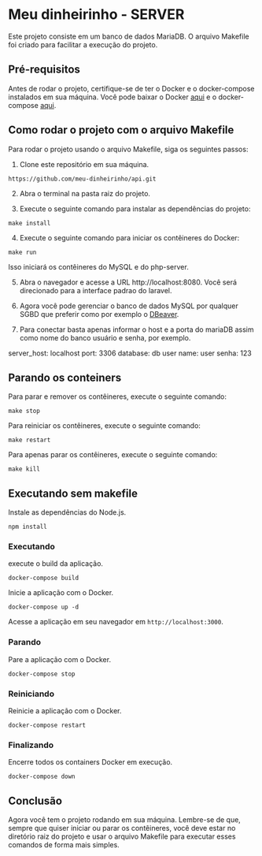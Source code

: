 # Meu dinheirinho - SERVER

Este projeto consiste em um banco de dados MariaDB. 
O arquivo Makefile foi criado para facilitar a execução do projeto.

## Pré-requisitos

Antes de rodar o projeto, certifique-se de ter o Docker e o docker-compose instalados em sua máquina. Você pode baixar o Docker [aqui](https://www.docker.com/get-started) e o docker-compose [aqui](https://docs.docker.com/compose/install/).

## Como rodar o projeto com o arquivo Makefile

Para rodar o projeto usando o arquivo Makefile, siga os seguintes passos:

1. Clone este repositório em sua máquina.

```
https://github.com/meu-dinheirinho/api.git
```

2. Abra o terminal na pasta raiz do projeto.

3. Execute o seguinte comando para instalar as dependências do projeto:

```
make install
```

4. Execute o seguinte comando para iniciar os contêineres do Docker:

```
make run
```

Isso iniciará os contêineres do MySQL e do php-server.

5. Abra o navegador e acesse a URL http://localhost:8080. Você será direcionado para a interface padrao do laravel.

6. Agora você pode gerenciar o banco de dados MySQL por qualquer SGBD que preferir como por exemplo o [DBeaver](https://dbeaver.io/download/). 
   
7. Para conectar basta apenas informar o host e a porta do mariaDB assim como nome do banco usuário e senha, por exemplo.

server_host: localhost
port: 3306
database: db
user name: user
senha: 123

## Parando os conteiners

Para parar e remover os contêineres, execute o seguinte comando:

```
make stop
```

Para reiniciar os contêineres, execute o seguinte comando:

```
make restart
```

Para apenas parar os contêineres, execute o seguinte comando:

```
make kill
```

## Executando sem makefile

Instale as dependências do Node.js.

```
npm install
```

### Executando

execute o build da aplicação.

```
docker-compose build
```


Inicie a aplicação com o Docker.

```
docker-compose up -d
```

Acesse a aplicação em seu navegador em `http://localhost:3000`.

### Parando

Pare a aplicação com o Docker.

```
docker-compose stop
```

### Reiniciando

Reinicie a aplicação com o Docker.

```
docker-compose restart
```

### Finalizando

Encerre todos os containers Docker em execução.

```
docker-compose down
```

## Conclusão

Agora você tem o projeto rodando em sua máquina. Lembre-se de que, sempre que quiser iniciar ou parar os contêineres, você deve estar no diretório raiz do projeto e usar o arquivo Makefile para executar esses comandos de forma mais simples.
